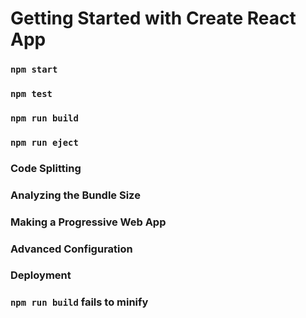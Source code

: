 # Getting Started with Create React App

### `npm start`

### `npm test`

### `npm run build`

### `npm run eject`

### Code Splitting

### Analyzing the Bundle Size

### Making a Progressive Web App

### Advanced Configuration

### Deployment

### `npm run build` fails to minify
